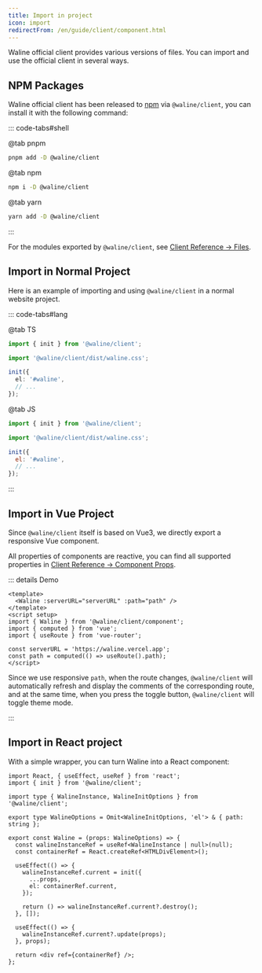 ```yaml
---
title: Import in project
icon: import
redirectFrom: /en/guide/client/component.html
---
```


Waline official client provides various versions of files. You can import and use the official client in several ways.

<!-- more -->

## NPM Packages

Waline official client has been released to [npm](https://www.npmjs.com/package/@waline/client) via `@waline/client`, you can install it with the following command:

::: code-tabs#shell

@tab pnpm

```bash
pnpm add -D @waline/client
```

@tab npm

```bash
npm i -D @waline/client
```

@tab yarn

```bash
yarn add -D @waline/client
```

:::

For the modules exported by `@waline/client`, see [Client Reference → Files](../../reference/client/file.md).

## Import in Normal Project

Here is an example of importing and using `@waline/client` in a normal website project.

::: code-tabs#lang

@tab TS

```ts
import { init } from '@waline/client';

import '@waline/client/dist/waline.css';

init({
  el: '#waline',
  // ...
});
```

@tab JS

```js
import { init } from '@waline/client';

import '@waline/client/dist/waline.css';

init({
  el: '#waline',
  // ...
});
```

:::

## Import in Vue Project

Since `@waline/client` itself is based on Vue3, we directly export a responsive Vue component.

All properties of components are reactive, you can find all supported properties in [Client Reference → Component Props](../../reference/client/props.md).

::: details Demo

```vue
<template>
  <Waline :serverURL="serverURL" :path="path" />
</template>
<script setup>
import { Waline } from '@waline/client/component';
import { computed } from 'vue';
import { useRoute } from 'vue-router';

const serverURL = 'https://waline.vercel.app';
const path = computed(() => useRoute().path);
</script>
```

Since we use responsive `path`, when the route changes, `@waline/client` will automatically refresh and display the comments of the corresponding route, and at the same time, when you press the toggle button, `@waline/client` will toggle theme mode.

:::

## Import in React project

With a simple wrapper, you can turn Waline into a React component:

```tsx
import React, { useEffect, useRef } from 'react';
import { init } from '@waline/client';

import type { WalineInstance, WalineInitOptions } from '@waline/client';

export type WalineOptions = Omit<WalineInitOptions, 'el'> & { path: string };

export const Waline = (props: WalineOptions) => {
  const walineInstanceRef = useRef<WalineInstance | null>(null);
  const containerRef = React.createRef<HTMLDivElement>();

  useEffect(() => {
    walineInstanceRef.current = init({
      ...props,
      el: containerRef.current,
    });

    return () => walineInstanceRef.current?.destroy();
  }, []);

  useEffect(() => {
    walineInstanceRef.current?.update(props);
  }, props);

  return <div ref={containerRef} />;
};
```
